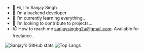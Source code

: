 - 👋 Hi, I’m Sanjay Singh
- 👀 I’m a backend developer
- 🌱 I’m currently learning everything..
- 💞️ I’m looking to contribute to projects...
- 📫 How to reach me sanjaysinghg2u@gmail.com. Available for freelance.

![Sanjay's GitHub stats](https://github-readme-stats.vercel.app/api?username=sanjaysrocks&theme=aura_dark&show_icons=true)
![Top Langs](https://github-readme-stats.vercel.app/api/top-langs/?username=sanjaysrocks&layout=compact)

<!---
SanjaySRocks/SanjaySRocks is a ✨ special ✨ repository because its `README.md` (this file) appears on your GitHub profile.
You can click the Preview link to take a look at your changes.
--->
